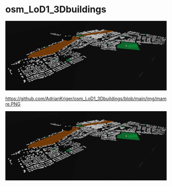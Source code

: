 # osm_LoD1_3Dbuildings

![Alt text](./img/mamre.png?raw=true "Title")


https://github.com/AdrianKriger/osm_LoD1_3Dbuildings/blob/main/img/mamre.PNG


![alt text](https://github.com/AdrianKriger/osm_LoD1_3Dbuildings/blob/main/img/mamre.png?raw=true)
